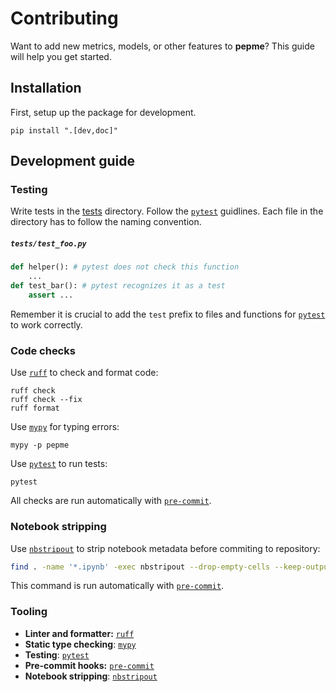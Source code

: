 # Contributing

Want to add new metrics, models, or other features to **pepme**? This guide will help you get started.

## Installation

First, setup up the package for development.

```shell
pip install ".[dev,doc]"
```

## Development guide

### Testing

Write tests in the [tests](https://github.com/szczurek-lab/pepme/tree/main/tests) directory. Follow the [`pytest`](#tooling) guidlines. Each file in the directory has to follow the naming convention.

<h5 a><strong><code>tests/test_foo.py</code></strong></h5>

```python
def helper(): # pytest does not check this function
    ...
def test_bar(): # pytest recognizes it as a test
    assert ...
```

Remember it is crucial to add the `test` prefix to files and functions for [`pytest`](#tooling) to work correctly.

### Code checks

Use [`ruff`](#tooling) to check and format code:

```shell
ruff check
ruff check --fix
ruff format
```

Use [`mypy`](#tooling) for typing errors:

```shell
mypy -p pepme
```

Use [`pytest`](#tooling) to run tests:

```shell
pytest
```

All checks are run automatically with [`pre-commit`](#tooling).

### Notebook stripping

Use [`nbstripout`](#tooling) to strip notebook metadata before commiting to repository:

```bash
find . -name '*.ipynb' -exec nbstripout --drop-empty-cells --keep-output {} +
```

This command is run automatically with [`pre-commit`](#tooling).

### Tooling

- **Linter and formatter:** [`ruff`](https://docs.astral.sh/ruff/)
- **Static type checking**: [`mypy`](https://mypy.readthedocs.io/en/stable/#)
- **Testing**: [`pytest`](https://docs.pytest.org/en/stable/)
- **Pre-commit hooks:** [`pre-commit`](https://pre-commit.com/)
- **Notebook stripping**: [`nbstripout`](https://pypi.org/project/nbstripout/)
